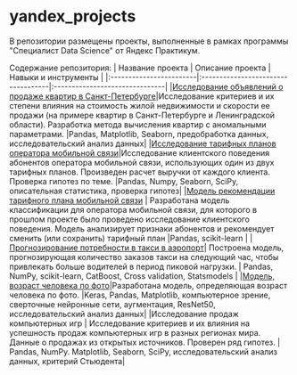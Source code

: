 # yandex_projects
В репозитории размещены проекты, выполненные в рамках программы "Специалист Data Science" от Яндекс Практикум. 

Содержание репозитория:
|     Название проекта    |          Описание проекта          |   Навыки и инструменты  |
|:------------------------|:-----------------------------------|:-------------------------------|
|[Исследование объявлений о продаже квартир в Санкт-Петербурге](https://github.com/AnnaTarassyuk/yandex_projects/tree/main/appartments_spb)|Исследование критериев и их степени влияния на стоимость жилой недвижимости и скорости ее продажи (на примере квартир в Санкт-Петербурге и Ленинградской области). Разработка метода вычисления квартир с аномальными параметрами. |Pandas, Matplotlib, Seaborn, предобработка данных, исследовательский анализ данных|
|[Исследование тарифных планов оператора мобильной связи](https://github.com/AnnaTarassyuk/yandex_projects/tree/main/mobile-tariffs)|Исследование клиентского поведения абонентов оператора мобильной связи, использующих один из двух тарифных планов. Произведен расчет выручки от каждого клиента. Проверка гипотез по теме. |Pandas, Numpy, Seaborn, SciPy, описательная статистика, проверка гипотез|
|[Модель рекомендации тарифного плана мобильной связи](https://github.com/AnnaTarassyuk/yandex_projects/blob/main/ML-mobile-tariffs/ML-mobile-tariffs.ipynb) | Разработана модель классификации для оператора мобильной связи, для которого в прошлом проекте было проведено исследование клиентского поведения. Модель анализирует признаки абонентов и рекомендует сменить (или сохранить) тарифный план |Pandas, scikit-learn |
|[Прогнозирование потребности в такси в аэропорт](https://github.com/AnnaTarassyuk/yandex_projects/tree/main/ML-taxi-prediction)| Построена модель, прогнозирующая количество заказов такси на следующий час, чтобы привлекать больше водителей в период пиковой нагрузки. | Pandas, NumPy, scikit-learn, CatBoost, Cross validation, Statsmodels |
|[Модель, возраст человека по фото](https://github.com/AnnaTarassyuk/yandex_projects/tree/main/NN_age_for_foto)|Разработана модель, определяющая возраст человека по фото. |Keras, Pandas, Matplotlib, компьютерное зрение, сверточные нейронные сети, аугментация, ResNet50, исследовательский анализ данных|
|Исследование продаж компьютерных игр | Исследование критериев и их влияния на успешность продаж компьютерных игр в разных регионах мира. Данные о продажах из открытых источников. Проверен ряд гипотез. | Pandas, NumPy. Matplotlib, Seaborn, SciPy, исследовательский анализ данных, критерий Стьюдента|
